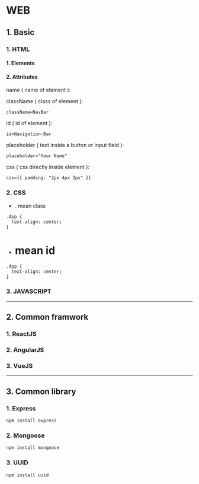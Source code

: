 # WEB

## 1. Basic
### 1. HTML
#### 1. Elements
#### 2. Attributes
name ( name of element ):

className ( class of element ):
```
className=NavBar
```

id ( id of element ):
```
id=Navigation-Bar
```

placeholder ( text inside a button or input field ):
```
placeholder="Your Name"
```

css ( css directly inside element ):
```
css={{ padding: "2px 4px 2px" }}
```

### 2. CSS
* . mean class
```
.App {
  text-align: center;
}
```

* # mean id
```
.App {
  text-align: center;
}
```

### 3. JAVASCRIPT

___
## 2. Common framwork
### 1. ReactJS

### 2. AngularJS

### 3. VueJS
___
## 3. Common library
### 1. Express
```
npm install express
```

### 2. Mongoose
```
npm install mongoose
```

### 3. UUID
```
npm install uuid
```

